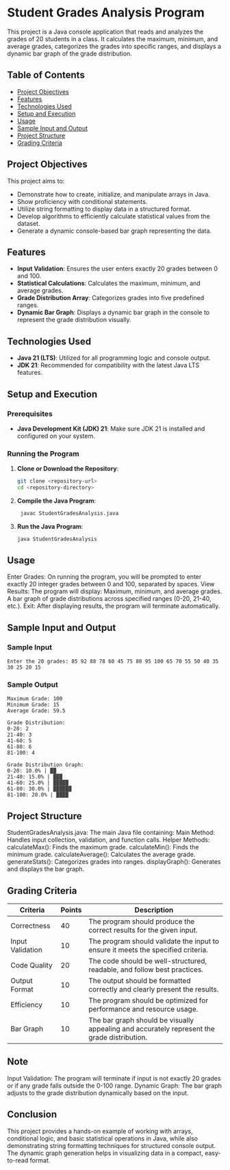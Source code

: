 # Student Grades Analysis Program

This project is a Java console application that reads and analyzes the grades of 20 students in a class. It calculates the maximum, minimum, and average grades, categorizes the grades into specific ranges, and displays a dynamic bar graph of the grade distribution.

## Table of Contents

- [Project Objectives](#project-objectives)
- [Features](#features)
- [Technologies Used](#technologies-used)
- [Setup and Execution](#setup-and-execution)
- [Usage](#usage)
- [Sample Input and Output](#sample-input-and-output)
- [Project Structure](#project-structure)
- [Grading Criteria](#grading-criteria)

## Project Objectives

This project aims to:
- Demonstrate how to create, initialize, and manipulate arrays in Java.
- Show proficiency with conditional statements.
- Utilize string formatting to display data in a structured format.
- Develop algorithms to efficiently calculate statistical values from the dataset.
- Generate a dynamic console-based bar graph representing the data.

## Features

- **Input Validation**: Ensures the user enters exactly 20 grades between 0 and 100.
- **Statistical Calculations**: Calculates the maximum, minimum, and average grades.
- **Grade Distribution Array**: Categorizes grades into five predefined ranges.
- **Dynamic Bar Graph**: Displays a dynamic bar graph in the console to represent the grade distribution visually.

## Technologies Used

- **Java 21 (LTS)**: Utilized for all programming logic and console output.
- **JDK 21**: Recommended for compatibility with the latest Java LTS features.

## Setup and Execution

### Prerequisites
- **Java Development Kit (JDK) 21**: Make sure JDK 21 is installed and configured on your system.

### Running the Program
1. **Clone or Download the Repository**:
   ```bash
   git clone <repository-url>
   cd <repository-directory>


2. **Compile the Java Program**:
   ```bash
    javac StudentGradesAnalysis.java


3. **Run the Java Program**:
    ```bash
    java StudentGradesAnalysis

## Usage
Enter Grades: On running the program, you will be prompted to enter exactly 20 integer grades between 0 and 100, separated by spaces.
View Results: The program will display:
Maximum, minimum, and average grades.
A bar graph of grade distributions across specified ranges (0-20, 21-40, etc.).
Exit: After displaying results, the program will terminate automatically.

## Sample Input and Output

### Sample Input
```
Enter the 20 grades: 85 92 88 78 60 45 75 80 95 100 65 70 55 50 40 35 30 25 20 15
```

### Sample Output
```
Maximum Grade: 100
Minimum Grade: 15
Average Grade: 59.5

Grade Distribution:
0-20: 2
21-40: 3
41-60: 5
61-80: 6
81-100: 4

Grade Distribution Graph:
0-20: 10.0% | ▓▓
21-40: 15.0% | ▓▓▓
41-60: 25.0% | ▓▓▓▓▓
61-80: 30.0% | ▓▓▓▓▓▓
81-100: 20.0% | ▓▓▓▓
```

## Project Structure
StudentGradesAnalysis.java: The main Java file containing:
Main Method: Handles input collection, validation, and function calls.
Helper Methods:
calculateMax(): Finds the maximum grade.
calculateMin(): Finds the minimum grade.
calculateAverage(): Calculates the average grade.
generateStats(): Categorizes grades into ranges.
displayGraph(): Generates and displays the bar graph.

## Grading Criteria

| Criteria           | Points | Description                                                                 |
|--------------------|--------|-----------------------------------------------------------------------------|
| Correctness        | 40     | The program should produce the correct results for the given input.         |
| Input Validation   | 10     | The program should validate the input to ensure it meets the specified criteria. |
| Code Quality       | 20     | The code should be well-structured, readable, and follow best practices.    |
| Output Format      | 10     | The output should be formatted correctly and clearly present the results.   |
| Efficiency         | 10     | The program should be optimized for performance and resource usage.         |
| Bar Graph          | 10     | The bar graph should be visually appealing and accurately represent the grade distribution. |

## Note
Input Validation: The program will terminate if input is not exactly 20 grades or if any grade falls outside the 0-100 range.
Dynamic Graph: The bar graph adjusts to the grade distribution dynamically based on the input.

## Conclusion
This project provides a hands-on example of working with arrays, conditional logic, and basic statistical operations in Java, while also demonstrating string formatting techniques for structured console output. The dynamic graph generation helps in visualizing data in a compact, easy-to-read format.